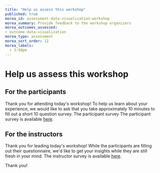 ```yaml
---
title: "Help us assess this workshop"
published: true
morea_id: assessment-data-visualization-workshop
morea_summary: Provide feedback to the workshop organizers
morea_outcomes_assessed:
- outcome-data-visualization
morea_type: assessment
morea_sort_order: 12
morea_labels:
  - 3:50pm 
---
```


# Help us assess this workshop

## For the participants

Thank you for attending today's workshop! To help us learn about your experience, we would like to ask that you take approximately 10 minutes to fill out a short 10 question survey.  The participant survey The participant survey is available [here](https://forms.gle/9jF5KUkPPHSvbp69A).

## For the instructors

Thank you for leading today's workshop! While the participants are filling out their questionnaire, we'd like to get your insights while they are still fresh in your mind.  The instructor survey is available [here](https://forms.gle/kRKw8aM3c9VrGu127).

Thank you!

